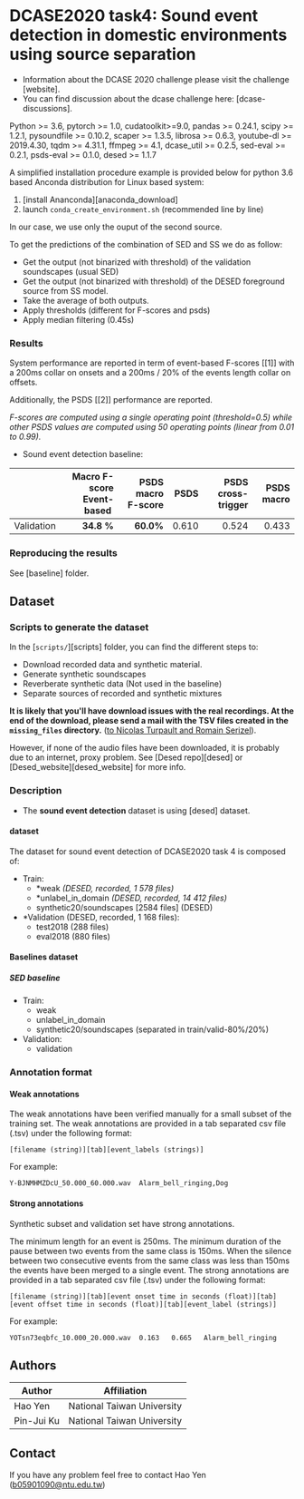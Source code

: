 # DCASE2020 task4: Sound event detection in domestic environments using source separation

- Information about the DCASE 2020 challenge please visit the challenge [website].
- You can find discussion about the dcase challenge here: [dcase-discussions]. 

Python >= 3.6, pytorch >= 1.0, cudatoolkit>=9.0, pandas >= 0.24.1, scipy >= 1.2.1, pysoundfile >= 0.10.2,
scaper >= 1.3.5, librosa >= 0.6.3, youtube-dl >= 2019.4.30, tqdm >= 4.31.1, ffmpeg >= 4.1, 
dcase_util >= 0.2.5, sed-eval >= 0.2.1, psds-eval >= 0.1.0, desed >= 1.1.7

A simplified installation procedure example is provided below for python 3.6 based Anconda distribution 
for Linux based system:
1. [install Ananconda][anaconda_download]
2. launch `conda_create_environment.sh` (recommended line by line)


In our case, we use only the ouput of the second source.

To get the predictions of the combination of SED and SS we do as follow:
- Get the output (not binarized with threshold) of the validation soundscapes (usual SED)
- Get the output (not binarized with threshold) of the DESED foreground source from SS model.
- Take the average of both outputs.
- Apply thresholds (different for F-scores and psds)
- Apply median filtering (0.45s)

### Results

System performance are reported in term of event-based F-scores [[1]] 
with a 200ms collar on onsets and a 200ms / 20% of the events length collar on offsets.

Additionally, the PSDS [[2]] performance are reported. 

*F-scores are computed using a single operating point (threshold=0.5) 
while other PSDS values are computed using 50 operating points (linear from 0.01 to 0.99).*

- Sound event detection baseline:

|         | Macro F-score Event-based | PSDS macro F-score | PSDS | PSDS cross-trigger | PSDS macro
----------|--------------------------:|-------------------:|-----:|-------------------:|----------:
Validation| **34.8 %**                | **60.0%**          | 0.610| 0.524              | 0.433



### Reproducing the results
See [baseline] folder.

## Dataset

### Scripts to generate the dataset

In the [`scripts/`][scripts] folder, you can find the different steps to:
- Download recorded data and synthetic material.
- Generate synthetic soundscapes
- Reverberate synthetic data (Not used in the baseline)
- Separate sources of recorded and synthetic mixtures 


**It is likely that you'll have download issues with the real recordings.
At the end of the download, please send a mail with the TSV files
created in the `missing_files` directory.** ([to Nicolas Turpault and Romain Serizel](#contact)).

However, if none of the audio files have been downloaded, it is probably due to an internet, proxy problem.
See [Desed repo][desed] or [Desed_website][desed_website] for more info.

### Description
- The **sound event detection** dataset is using [desed] dataset.

#### dataset
The dataset for sound event detection of DCASE2020 task 4 is composed of:
- Train:
	- *weak *(DESED, recorded, 1 578 files)*
	- *unlabel_in_domain *(DESED, recorded, 14 412 files)*
	- synthetic20/soundscapes [2584 files] (DESED)
- *Validation (DESED, recorded, 1 168 files):
	- test2018 (288 files)
	- eval2018 (880 files)


#### Baselines dataset
##### SED baseline
- Train:
	- weak
	- unlabel_in_domain
	- synthetic20/soundscapes (separated in train/valid-80%/20%)
- Validation:
	- validation


### Annotation format

#### Weak annotations
The weak annotations have been verified manually for a small subset of the training set. 
The weak annotations are provided in a tab separated csv file (.tsv) under the following format:

```
[filename (string)][tab][event_labels (strings)]
```
For example:
```
Y-BJNMHMZDcU_50.000_60.000.wav	Alarm_bell_ringing,Dog
```

#### Strong annotations
Synthetic subset and validation set have strong annotations.

The minimum length for an event is 250ms. The minimum duration of the pause between two events from the same class 
is 150ms. 
When the silence between two consecutive events from the same class was less than 150ms the events have been merged 
to a single event.
The strong annotations are provided in a tab separated csv file (.tsv) under the following format:

```
[filename (string)][tab][event onset time in seconds (float)][tab][event offset time in seconds (float)][tab][event_label (strings)]
```
For example:

```
YOTsn73eqbfc_10.000_20.000.wav	0.163	0.665	Alarm_bell_ringing
```


## Authors

|Author                 | Affiliation                |
|-----------------------|---------------             |
|Hao Yen                | National Taiwan University |
|Pin-Jui Ku             | National Taiwan University |

## Contact
If you have any problem feel free to contact Hao Yen (b05901090@ntu.edu.tw) 
